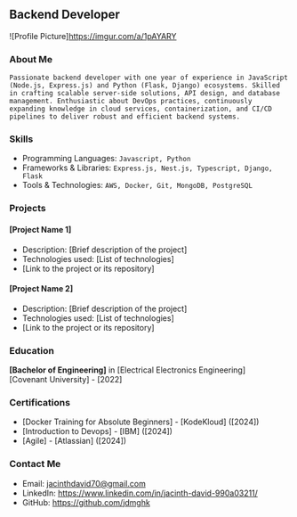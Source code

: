 
## Backend Developer

![Profile Picture]<https://imgur.com/a/1pAYARY>

### About Me
```Passionate backend developer with one year of experience in JavaScript (Node.js, Express.js) and Python (Flask, Django) ecosystems. Skilled in crafting scalable server-side solutions, API design, and database management. Enthusiastic about DevOps practices, continuously expanding knowledge in cloud services, containerization, and CI/CD pipelines to deliver robust and efficient backend systems.```

### Skills
- Programming Languages: ```Javascript, Python```
- Frameworks & Libraries: ```Express.js, Nest.js, Typescript, Django, Flask```
- Tools & Technologies: ```AWS, Docker, Git, MongoDB, PostgreSQL```

### Projects
#### [Project Name 1]
- Description: [Brief description of the project]
- Technologies used: [List of technologies]
- [Link to the project or its repository]

#### [Project Name 2]
- Description: [Brief description of the project]
- Technologies used: [List of technologies]
- [Link to the project or its repository]

### Education
**[Bachelor of Engineering]** in [Electrical Electronics Engineering]  
[Covenant University] - [2022]

### Certifications
- [Docker Training for Absolute Beginners] - [KodeKloud] ([2024])
- [Introduction to Devops] - [IBM] ([2024])
- [Agile] - [Atlassian] ([2024])

### Contact Me
- Email: <jacinthdavid70@gmail.com>
- LinkedIn: <https://www.linkedin.com/in/jacinth-david-990a03211/>
- GitHub: <https://github.com/jdmghk>

